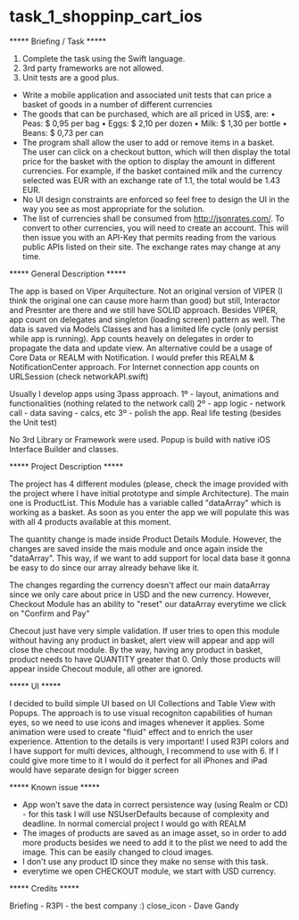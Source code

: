 # task_1_shoppinp_cart_ios

***** Briefing / Task *****

1. Complete the task using the Swift language.
2. 3rd party frameworks are not allowed.
3. Unit tests are a good plus.

- Write a mobile application and associated unit tests that can price a basket of goods in a number of different currencies
- The goods that can be purchased, which are all priced in US$, are:
  • Peas: $ 0,95 per bag
  • Eggs: $ 2,10 per dozen
  • Milk: $ 1,30 per bottle
  • Beans: $ 0,73 per can
- The program shall allow the user to add or remove items in a basket. The user can click on a checkout button, which will then display the total price for the basket with the option to display the amount in different currencies. For example, if the basket contained milk and the currency selected was EUR with an exchange rate of 1.1, the total would be 1.43 EUR.
- No UI design constraints are enforced so feel free to design the UI in the way you see as most appropriate for the solution.
- The list of currencies shall be consumed from http://jsonrates.com/. To convert to other currencies, you will need to create an account. This will then issue you with an API-Key that permits reading from the various public APIs listed on their site. The exchange rates may change at any time.






***** General Description *****

The app is based on Viper Arquitecture. Not an original version of VIPER (I think the original one can cause more harm than good) but still, Interactor and Presnter are there and we still have SOLID approach.
Besides VIPER, app count on delegates and singleton (loading screen) pattern as well.
The data is saved via Models Classes and has a limited life cycle (only persist while app is running).
App counts heavely on delegates in order to propagate the data and update view.
An alternative could be a usage of Core Data or REALM with Notification. I would prefer this REALM & NotificationCenter approach.
For Internet connection app counts on URLSession (check networkAPI.swift)

Usually I develop apps using 3pass approach.
1º - layout, animations and functionalities (nothing related to the network call)
2º - app logic - network call - data saving - calcs, etc
3º - polish the app. Real life testing (besides the Unit test)

No 3rd Library or Framework were used.
Popup is build with native iOS Interface Builder and classes.





***** Project Description *****

The project has 4 different modules (please, check the image provided with the project where I have initial prototype and simple Architecture). The main one is ProductList. This Module has a variable called "dataArray" which is working as a basket.
As soon as you enter the app we will populate this was with all 4 products available at this moment.

The quantity change is made inside Product Details Module. However, the changes are saved inside the mais module and once again inside the "dataArray". This way, if we want to add support for local data base it gonna be easy to do since our array already behave like it.

The changes regarding the currency doesn't affect our main dataArray since we only care about price in USD and the new currency.
However, Checkout Module has an ability to "reset" our dataArray everytime we click on "Confirm and Pay"

Checout just have very simple validation. If user tries to open this module without having any product in basket, alert view will appear and app will close the checout module.
By the way, having any product in basket, product needs to have QUANTITY greater that 0. Only those products will appear inside Checout module, all other are ignored.






***** UI *****

I decided to build simple UI based on UI Collections and Table View with Popups.
The approach is to use visual recogniton capabilities of human eyes, so we need to use icons and images whenever it applies.
Some animation were used to create "fluid" effect and to enrich the user experience. Attention to the details is very important!
I used R3PI colors and I have support for multi devices, although, I recommend to use with 6.
If I could give more time to it I would do it perfect for all iPhones and iPad would have separate design for bigger screen





***** Known issue *****

- App won't save the data in correct persistence way (using Realm or CD) - for this task I will use NSUserDefaults because of complexity and deadline. In normal comercial project I would go with REALM
- The images of products are saved as an image asset, so in order to add more products besides we need to add it to the plist we need to add the image. This can be easily changed to cloud images.
- I don't use any product ID since they make no sense with this task.
- everytime we open CHECKOUT module, we start with USD currency.



***** Credits *****

Briefing - R3PI - the best company :)
close_icon - Dave Gandy
